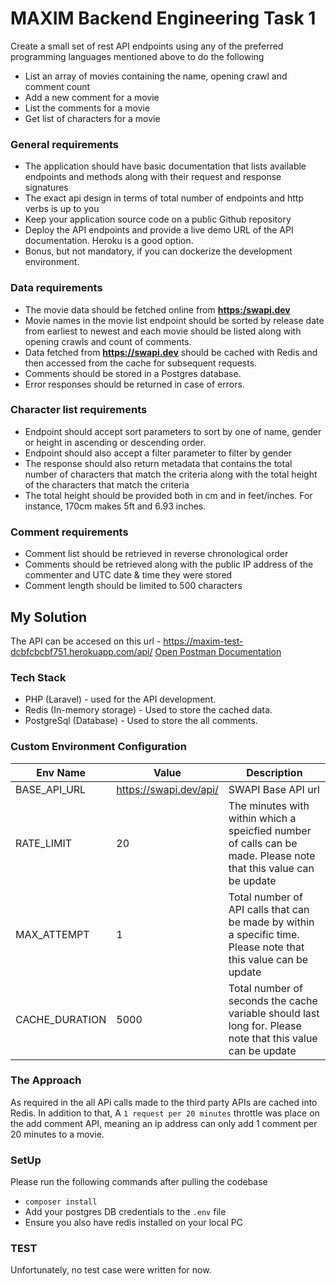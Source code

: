 # MAXIM Backend Engineering Task 1 
Create a small set of rest API endpoints using any of the preferred programming languages mentioned above to do the following 
* List an array of movies containing the name, opening crawl and comment count
* Add a new comment for a movie 
* List the comments for a movie 
* Get list of characters for a movie 

### General requirements 
* The application should have basic documentation that lists available endpoints and methods along with their request and response signatures 
* The exact api design in terms of total number of endpoints and http verbs is up to you
* Keep your application source code on a public Github repository 
* Deploy the API endpoints and provide a live demo URL of the API documentation. Heroku is a good option. 
* Bonus, but not mandatory, if you can dockerize the development environment.

### Data requirements 
* The movie data should be fetched online from  **[<https:/swapi.dev>](<https://swapi.dev>)** 
* Movie names in the movie list endpoint should be sorted by release date from earliest to newest and each movie should be listed along with opening crawls and count of comments. 
* Data fetched from **[<https://swapi.dev>](<https://swapi.dev>)** should be cached with Redis and then accessed from the cache for subsequent requests. 
* Comments should be stored in a Postgres database. 
* Error responses should be returned in case of errors. 

### Character list requirements 
* Endpoint should accept sort parameters to sort by one of name, gender or height in ascending or descending order. 
* Endpoint should also accept a filter parameter to filter by gender 
* The response should also return metadata that contains the total number of characters that match the criteria along with the total height of the characters that match the criteria 
* The total height should be provided both in cm and in feet/inches. For instance, 170cm makes 5ft and 6.93 inches. 

### Comment requirements 
* Comment list should be retrieved in reverse chronological order 
* Comments should be retrieved along with the public IP address of the commenter and UTC date & time they were stored 
* Comment length should be limited to 500 characters 


## My Solution
The API can be accesed on this url - https://maxim-test-dcbfcbcbf751.herokuapp.com/api/
[Open Postman Documentation](https://documenter.getpostman.com/view/1569457/2s93zB5giJ#1a5b0e66-81c0-492d-9cef-0421386ed310)


### Tech Stack
* PHP (Laravel) - used for the API development.
* Redis (In-memory storage) - Used to store the cached data.
* PostgreSql (Database) - Used to store the all comments.


### Custom Environment Configuration 
| Env Name          |   Value                   |   Description                                                                                                                  |
|-------------------|---------------------------|--------------------------------------------------------------------------------------------------------------------------------|
| BASE_API_URL      | https://swapi.dev/api/    | SWAPI Base API url                                                                                                             |
| RATE_LIMIT        | 20                        | The minutes with within which a speicfied number of calls can be made. Please note that this value can be update               |
| MAX_ATTEMPT       | 1                         | Total number of API calls that can be made by within a specific time. Please note that this value can be update                |
| CACHE_DURATION    | 5000                      | Total number of seconds the cache variable should last long for. Please note that this value can be update                     |


### The Approach
As required in the all APi calls made to the third party APIs are cached into Redis. In addition to that,  A `1 request per 20 minutes` throttle was place on the add comment API, meaning an ip address can only add 1 comment per 20 minutes to a movie.



### SetUp
Please run the following commands after pulling the codebase
- `composer install`
- Add your postgres DB credentials to the `.env` file
- Ensure you also have redis installed on your local PC


### TEST
Unfortunately, no test case were written for now.

